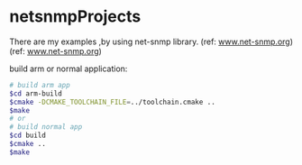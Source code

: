 # netsnmpProjects

There are my examples ,by using net-snmp library. (ref: www.net-snmp.org) (ref: www.net-snmp.org)

build arm or normal application:

```sh
# build arm app
$cd arm-build
$cmake -DCMAKE_TOOLCHAIN_FILE=../toolchain.cmake ..
$make
# or
# build normal app
$cd build
$cmake ..
$make
```
